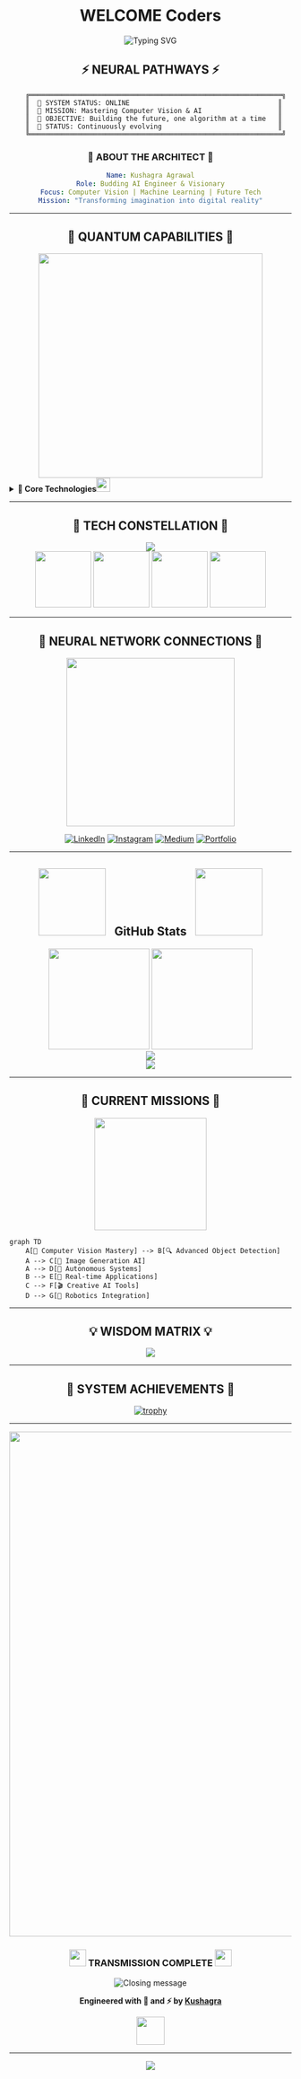 # <div align="center"> WELCOME Coders </div>

<div align="center">
  <img src="https://readme-typing-svg.herokuapp.com?font=Orbitron&size=35&pause=1000&color=00D9FF&center=true&vCenter=true&width=600&lines=Hello%2C+I'm+Kushagra;Welcome+to+My+Digital+Universe" alt="Typing SVG" />
</div>


## <div align="center">⚡ NEURAL PATHWAYS ⚡</div>

```ascii
    ╔═══════════════════════════════════════════════════════════════╗
    ║  🧠 SYSTEM STATUS: ONLINE                                     ║
    ║  🎯 MISSION: Mastering Computer Vision & AI                   ║
    ║  🌟 OBJECTIVE: Building the future, one algorithm at a time   ║
    ║  🚀 STATUS: Continuously evolving                             ║
    ╚═══════════════════════════════════════════════════════════════╝
```

<div align="center">

### 🌌 ABOUT THE ARCHITECT 🌌

```yaml
Name: Kushagra Agrawal
Role: Budding AI Engineer & Visionary
Focus: Computer Vision | Machine Learning | Future Tech
Mission: "Transforming imagination into digital reality"
```

</div>

---

## <div align="center">🔮 QUANTUM CAPABILITIES 🔮</div>

<div align="center">
  <img src="https://user-images.githubusercontent.com/74038190/212284158-e840e285-664b-44d7-b79b-e264b5e54825.gif" width="400">
</div>

<details>
<summary><b>🧬 Core Technologies<img src="https://github.com/Anmol-Baranwal/Cool-GIFs-For-GitHub/assets/74038190/47eb2734-addb-46da-b4dd-5e1616cd3853" width="25">&nbsp; </b></summary>

### Programming Languages
```
Python  ████████████████████████████████████████ 95%
C       ████████████████████████████████████████ 90%
Flutter ███████████████████████████████████ 55%
```

### AI/ML Arsenal
```
Deep Learning    ████████████████████████████████████████ 95%
Data Science     ████████████████████████████████████████ 92%
Neural Networks  ████████████████████████████████████████ 88%
Computer Vision  █████████████████████████████████████ 68%
```

### Cloud & DevOps
```
AWS      ███████████████████████████████████████ 80%
Docker   ███████████████████████████████████████ 80%
MongoDB  ███████████████████████████████████████ 82%
MySQL    ████████████████████████████████████████ 92%
```

</details>

---

## <div align="center">💫 TECH CONSTELLATION 💫</div>

<div align="center">
  <img src="https://skillicons.dev/icons?i=python,tensorflow,pytorch,opencv,aws,docker,mongodb,mysql,git,github,vscode,linux&theme=dark&perline=6" />
</div>

<div align="center">
  <img src="https://user-images.githubusercontent.com/74038190/212257454-16e3712e-945a-4ca2-b238-408ad0bf87e6.gif" width="100">
  <img src="https://user-images.githubusercontent.com/74038190/212257472-08e52665-c503-4bd9-aa20-f5a4dae769b5.gif" width="100">
  <img src="https://user-images.githubusercontent.com/74038190/212257468-1e9a91f1-b626-4baa-b15d-5c385b7de974.gif" width="100">
  <img src="https://user-images.githubusercontent.com/74038190/212257465-7ce8d493-cac5-494e-982a-5a9deb852c4b.gif" width="100">
</div>

---

## <div align="center">📡 NEURAL NETWORK CONNECTIONS 📡</div>

<div align="center">
  <img src="https://user-images.githubusercontent.com/74038190/212284115-f47cd8ff-2ffb-4b04-b5bf-4d1c14c0247f.gif" width="300">
</div>

<div align="center">

[![LinkedIn](https://img.shields.io/badge/LinkedIn-0077B5?style=for-the-badge&logo=linkedin&logoColor=white&labelColor=0077B5)](https://linkedin.com/in/kushagra--agrawal)
[![Instagram](https://img.shields.io/badge/Instagram-E4405F?style=for-the-badge&logo=instagram&logoColor=white&labelColor=E4405F)](https://instagram.com/_kushagra.ag_)
[![Medium](https://img.shields.io/badge/Medium-12100E?style=for-the-badge&logo=medium&logoColor=white&labelColor=12100E)](https://medium.com/@ds-kushagra)
[![Portfolio](https://img.shields.io/badge/Portfolio-FF5722?style=for-the-badge&logo=firefox&logoColor=white&labelColor=FF5722)](https://ds-kushagra.vercel.app/)

</div>

---


## <div align="center"><img src="https://user-images.githubusercontent.com/74038190/213866269-5d00981c-7c98-46d7-8a8e-16f462f15227.gif" width="120" /> &nbsp; GitHub Stats &nbsp; <img src="https://user-images.githubusercontent.com/74038190/213866269-5d00981c-7c98-46d7-8a8e-16f462f15227.gif" width="120" /></div>

<div align="center">
  <img height="180em" src="https://github-readme-stats.vercel.app/api?username=DS-Kushagra&show_icons=true&theme=tokyonight&include_all_commits=true&count_private=true&hide_border=true&bg_color=0D1117&title_color=00D9FF&icon_color=00D9FF&text_color=C9D1D9"/>
  <img height="180em" src="https://github-readme-stats.vercel.app/api/top-langs/?username=DS-Kushagra&layout=compact&langs_count=8&theme=tokyonight&hide_border=true&bg_color=0D1117&title_color=00D9FF&text_color=C9D1D9"/>
</div>

<div align="center">
  <img src="https://github-readme-streak-stats.herokuapp.com/?user=DS-Kushagra&theme=tokyonight&hide_border=true&background=0D1117&stroke=00D9FF&ring=00D9FF&fire=FF6B6B&currStreakLabel=00D9FF"/>
</div>

<div align="center">
  <img src="https://github-readme-activity-graph.vercel.app/graph?username=DS-Kushagra&theme=tokyo-night&hide_border=true&bg_color=0D1117&color=00D9FF&line=00D9FF&point=FF6B6B"/>
</div>

---

## <div align="center">🎯 CURRENT MISSIONS 🎯</div>

<div align="center">
  <img src="https://user-images.githubusercontent.com/74038190/212284094-e50ceae2-de86-4dd6-a1d4-4571d9134a7f.gif" width="200">
</div>

```mermaid
graph TD
    A[🧠 Computer Vision Mastery] --> B[🔍 Advanced Object Detection]
    A --> C[🎨 Image Generation AI]
    A --> D[🚗 Autonomous Systems]
    B --> E[📱 Real-time Applications]
    C --> F[🎬 Creative AI Tools]
    D --> G[🤖 Robotics Integration]
```

---

## <div align="center">💡 WISDOM MATRIX 💡</div>

<div align="center">
  <img src="https://quotes-github-readme.vercel.app/api?type=horizontal&theme=tokyonight&quote=The%20future%20belongs%20to%20those%20who%20learn%20more%20skills%20and%20combine%20them%20in%20creative%20ways&author=Robert%20Greene"/>
</div>

---

## <div align="center">🌟 SYSTEM ACHIEVEMENTS 🌟</div>

<div align="center">
  
[![trophy](https://github-profile-trophy.vercel.app/?username=DS-Kushagra&theme=tokyonight&no-frame=true&no-bg=true&margin-w=4&row=2&column=4)](https://github.com/ryo-ma/github-profile-trophy)

</div>

---

<div align="center">
  <img src="https://user-images.githubusercontent.com/74038190/212284100-561aa473-3905-4a80-b561-0d28506553ee.gif" width="900">
</div>

<div align="center">
  
### <img src="https://user-images.githubusercontent.com/74038190/216122041-518ac897-8d92-4c6b-9b3f-ca01dcaf38ee.png" width="30" /> TRANSMISSION COMPLETE <img src="https://user-images.githubusercontent.com/74038190/216122041-518ac897-8d92-4c6b-9b3f-ca01dcaf38ee.png" width="30" />

<img src="https://readme-typing-svg.herokuapp.com?font=Orbitron&size=20&pause=1000&color=00D9FF&center=true&vCenter=true&width=400&lines=Thank+you+for+visiting;The+future+is+now;Let's+build+it+together" alt="Closing message" />

**Engineered with 💜 and ⚡ by [Kushagra](https://ds-kushagra.vercel.app/)**

<img src="https://user-images.githubusercontent.com/74038190/212284087-bbe7e430-757e-4901-90bf-4cd2ce3e1852.gif" width="50">

</div>

---

<div align="center">
  <img src="https://capsule-render.vercel.app/api?type=waving&color=gradient&customColorList=0,2,2,5,30&height=100&section=footer"/>
</div>
